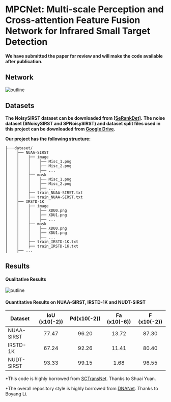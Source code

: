 # MPCNet: Multi-scale Perception and Cross-attention Feature Fusion Network for Infrared Small Target Detection

**We have submitted the paper for review and will make the code available after publication.**

## Network
![outline](image/img1.jpg)

## Datasets
**The NoisySIRST dataset can be downloaded from [[SeRankDet]](https://github.com/GrokCV/SeRankDet).**
**The noise dataset (SNoisySIRST and SPNoisySIRST) and dataset split files used in this project can be downloaded from [Google Drive](https://drive.google.com/file/d/1kkoi5UcaqlRiURACvlkzfQRV5IzSRJ_e/view?usp=sharing).**

**Our project has the following structure:**
  ```
  ├───dataset/
  │    ├── NUAA-SIRST
  │    │    ├── image
  │    │    │    ├── Misc_1.png
  │    │    │    ├── Misc_2.png
  │    │    │    ├── ...
  │    │    ├── mask
  │    │    │    ├── Misc_1.png
  │    │    │    ├── Misc_2.png
  │    │    │    ├── ...
  │    │    ├── train_NUAA-SIRST.txt
  │    │    │── train_NUAA-SIRST.txt
  │    ├── IRSTD-1K
  │    │    ├── image
  │    │    │    ├── XDU0.png
  │    │    │    ├── XDU1.png
  │    │    │    ├── ...
  │    │    ├── mask
  │    │    │    ├── XDU0.png
  │    │    │    ├── XDU1.png
  │    │    │    ├── ...
  │    │    ├── train_IRSTD-1K.txt
  │    │    ├── train_IRSTD-1K.txt
  │    ├── ...  
  ```
<be>

## Results
#### Qualitative Results

![outline](image/img2.jpg)

#### Quantitative Results on NUAA-SIRST, IRSTD-1K and NUDT-SIRST

| Dataset         | IoU (x10(-2)) | Pd(x10(-2))| Fa (x10(-6))|  F (x10(-2))|
| ------------- |:-------------:|:-----:|:-----:|:-----:|
| NUAA-SIRST    | 77.47  |  96.20 | 13.72 | 87.30 |
| IRSTD-1K      | 67.24  |  92.26 | 11.41 | 80.40 |
| NUDT-SIRST    | 93.33  |  99.15 | 1.68  | 96.55 |


*This code is highly borrowed from [SCTransNet](https://github.com/xdFai/SCTransNet). Thanks to Shuai Yuan.

*The overall repository style is highly borrowed from [DNANet](https://github.com/YeRen123455/Infrared-Small-Target-Detection). Thanks to Boyang Li.








